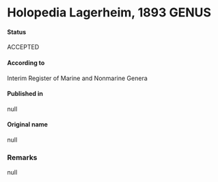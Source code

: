 # Holopedia Lagerheim, 1893 GENUS

#### Status
ACCEPTED

#### According to
Interim Register of Marine and Nonmarine Genera

#### Published in
null

#### Original name
null

### Remarks
null